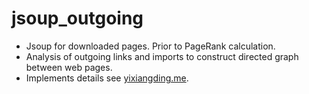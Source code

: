 # jsoup_outgoing
- Jsoup for downloaded pages. Prior to PageRank calculation.
- Analysis of outgoing links and imports to construct directed graph between web pages.
- Implements details see [yixiangding.me](http://yixiangding.me).
